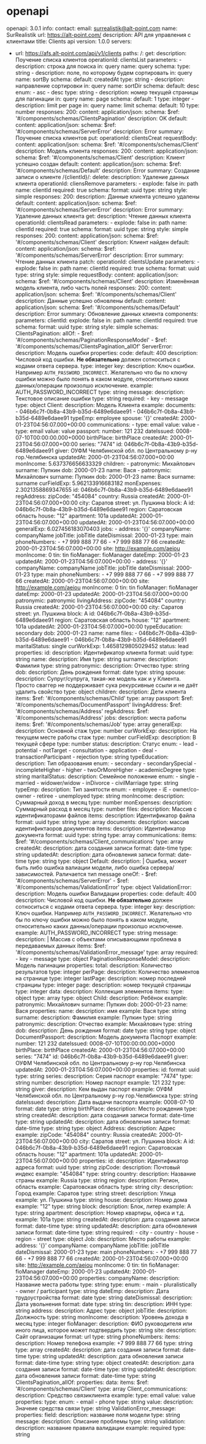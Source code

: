 # openapi
openapi: 3.0.1
info:
  contact:
    email: surrealistik@alt-point.com
    name: SurRealistik
    url: https://alt-point.com/
  description: API для управления с клиентами
  title: Clients api
  version: 1.0.0
servers:
- url: https://afs.alt-point.com/api/v1/clients
paths:
  /:
    get:
      description: Поучение списка клиентов
      operationId: clientsList
      parameters:
      - description: строка для поиска
        in: query
        name: query
        schema:
          type: string
      - description: поле, по которому будем сортировать
        in: query
        name: sortBy
        schema:
          default: createdAt
          type: string
      - description: направление сортировки
        in: query
        name: sortDir
        schema:
          default: desc
          enum:
          - asc
          - desc
          type: string
      - description: номер текущей страницы для пагинации
        in: query
        name: page
        schema:
          default: 1
          type: integer
      - description: limit per page
        in: query
        name: limit
        schema:
          default: 10
          type: number
      responses:
        200:
          content:
            application/json:
              schema:
                $ref: '#/components/schemas/ClientsPagination'
          description: OK
        default:
          content:
            application/json:
              schema:
                $ref: '#/components/schemas/ServerError'
          description: Error
      summary: Поучение списка клиентов
    put:
      operationId: clientsCreat
      requestBody:
        content:
          application/json:
            schema:
              $ref: '#/components/schemas/Client'
        description: Модель клиента
      responses:
        200:
          content:
            application/json:
              schema:
                $ref: '#/components/schemas/Client'
          description: Клиент успешно создан
        default:
          content:
            application/json:
              schema:
                $ref: '#/components/schemas/Default'
          description: Error
      summary: Создание записи о клиенте
  /{clientId}/:
    delete:
      description: Удаление данных клиента
      operationId: cliensRemove
      parameters:
      - explode: false
        in: path
        name: clientId
        required: true
        schema:
          format: uuid
          type: string
        style: simple
      responses:
        200:
          description: Данные клиента успешно удалены
        default:
          content:
            application/json:
              schema:
                $ref: '#/components/schemas/ServerError'
          description: Error
      summary: Удаление данных клиента
    get:
      description: Чтение данных клиента
      operationId: clientsRead
      parameters:
      - explode: false
        in: path
        name: clientId
        required: true
        schema:
          format: uuid
          type: string
        style: simple
      responses:
        200:
          content:
            application/json:
              schema:
                $ref: '#/components/schemas/Client'
          description: Клиент найден
        default:
          content:
            application/json:
              schema:
                $ref: '#/components/schemas/ServerError'
          description: Error
      summary: Чтение данных клиента
    patch:
      operationId: clientsUpdate
      parameters:
      - explode: false
        in: path
        name: clientId
        required: true
        schema:
          format: uuid
          type: string
        style: simple
      requestBody:
        content:
          application/json:
            schema:
              $ref: '#/components/schemas/Client'
        description: Изменённая модель клиента, либо часть полей
      responses:
        200:
          content:
            application/json:
              schema:
                $ref: '#/components/schemas/Client'
          description: Данные успешно обновлены
        default:
          content:
            application/json:
              schema:
                $ref: '#/components/schemas/Default'
          description: Error
      summary: Обновление данных клиента
components:
  parameters:
    clientId:
      explode: false
      in: path
      name: clientId
      required: true
      schema:
        format: uuid
        type: string
      style: simple
  schemas:
    ClientsPagination:
      allOf:
      - $ref: '#/components/schemas/PaginationResponseModel'
      - $ref: '#/components/schemas/ClientsPagination_allOf'
    ServerError:
      description: Модель ошибки
      properties:
        code:
          default: 400
          description: Числовой код ошибки. **Не обязательно** должен сотноситься
            с кодами ответа сервера.
          type: integer
        key:
          description: Ключ ошибки. Например `AUTH_PASSWORD_INCORRECT`. Желательно
            что бы по ключу ошибки можно было понять в каком модуле, относительно
            каких данных/операции произолшо исключение.
          example: AUTH_PASSWORD_INCORRECT
          type: string
        message:
          description: Текстовое описание ошибки
          type: string
      required:
      - key
      - message
      type: object
    Client:
      description: Модель Клиента
      example:
        documents:
        - 046b6c7f-0b8a-43b9-b35d-6489e6daee91
        - 046b6c7f-0b8a-43b9-b35d-6489e6daee91
        typeEmp: employee
        spouse: '{}'
        createdAt: 2000-01-23T04:56:07.000+00:00
        communications:
        - type: email
          value: value
        - type: email
          value: value
        passport:
          number: 121 232
          dateIssued: 0008-07-10T00:00:00.000+0000
          birthPlace: birthPlace
          createdAt: 2000-01-23T04:56:07.000+00:00
          series: "7474"
          id: 046b6c7f-0b8a-43b9-b35d-6489e6daee91
          giver: ОУФМ Челябинской обл. по Центральному р-ну гор.Челябинска
          updatedAt: 2000-01-23T04:56:07.000+00:00
        monIncome: 5.637376656633329
        children:
        - patronymic: Михайлович
          surname: Пупкин
          dob: 2000-01-23
          name: Вася
        - patronymic: Михайлович
          surname: Пупкин
          dob: 2000-01-23
          name: Вася
        surname: surname
        curFieldExp: 5.962133916683182
        monExpenses: 2.3021358869347655
        id: 046b6c7f-0b8a-43b9-b35d-6489e6daee91
        regAddress:
          zipCode: "454084"
          country: Russia
          createdAt: 2000-01-23T04:56:07.000+00:00
          city: Саратов
          street: ул. Пушкина
          block: A
          id: 046b6c7f-0b8a-43b9-b35d-6489e6daee91
          region: Саратовская область
          house: "12"
          apartment: 101a
          updatedAt: 2000-01-23T04:56:07.000+00:00
        updatedAt: 2000-01-23T04:56:07.000+00:00
        generalExp: 6.027456183070403
        jobs:
        - address: '{}'
          companyName: companyName
          jobTitle: jobTitle
          dateDismissal: 2000-01-23
          type: main
          phoneNumbers:
          - +7 999 888 77 66
          - +7 999 888 77 66
          createdAt: 2000-01-23T04:56:07.000+00:00
          site: http://example.com/aeiou
          monIncome: 0
          tin: tin
          fioManager: fioManager
          dateEmp: 2000-01-23
          updatedAt: 2000-01-23T04:56:07.000+00:00
        - address: '{}'
          companyName: companyName
          jobTitle: jobTitle
          dateDismissal: 2000-01-23
          type: main
          phoneNumbers:
          - +7 999 888 77 66
          - +7 999 888 77 66
          createdAt: 2000-01-23T04:56:07.000+00:00
          site: http://example.com/aeiou
          monIncome: 0
          tin: tin
          fioManager: fioManager
          dateEmp: 2000-01-23
          updatedAt: 2000-01-23T04:56:07.000+00:00
        patronymic: patronymic
        livingAddress:
          zipCode: "454084"
          country: Russia
          createdAt: 2000-01-23T04:56:07.000+00:00
          city: Саратов
          street: ул. Пушкина
          block: A
          id: 046b6c7f-0b8a-43b9-b35d-6489e6daee91
          region: Саратовская область
          house: "12"
          apartment: 101a
          updatedAt: 2000-01-23T04:56:07.000+00:00
        typeEducation: secondary
        dob: 2000-01-23
        name: name
        files:
        - 046b6c7f-0b8a-43b9-b35d-6489e6daee91
        - 046b6c7f-0b8a-43b9-b35d-6489e6daee91
        maritalStatus: single
        curWorkExp: 1.4658129805029452
        status: lead
      properties:
        id:
          description: Идентификатор клиента
          format: uuid
          type: string
        name:
          description: Имя
          type: string
        surname:
          description: Фамилия
          type: string
        patronymic:
          description: Отчество
          type: string
        dob:
          description: День рождения
          format: date
          type: string
        spouse:
          description: Супруг/супруга, такая-же модель как и у Клиента. Просто сваггер
            не поддерживает сука рекурсивные ссыли и не даёт удалить свойство
          type: object
        children:
          description: Дети клиента
          items:
            $ref: '#/components/schemas/Child'
          type: array
        passport:
          $ref: '#/components/schemas/DocumentPassport'
        livingAddress:
          $ref: '#/components/schemas/Address'
        regAddress:
          $ref: '#/components/schemas/Address'
        jobs:
          description: места работы
          items:
            $ref: '#/components/schemas/Job'
          type: array
        generalExp:
          description: Основной стаж
          type: number
        curWorkExp:
          description: На текущем месте работы стаж
          type: number
        curFieldExp:
          description: В текущей сфере
          type: number
        status:
          description: Статус
          enum:
          - lead
          - potential
          - notTarget
          - consultation
          - application
          - deal
          - transactionParticipant
          - rejection
          type: string
        typeEducation:
          description: Тип образования
          enum:
          - secondary
          - secondarySpecial
          - incompleteHigher
          - higher
          - twoOrMoreHigher
          - academicDegree
          type: string
        maritalStatus:
          description: Семейное положение
          enum:
          - single
          - married
          - widower/widow
          - inDivorce
          - civilMarriage
          type: string
        typeEmp:
          description: Тип занятости
          enum:
          - employee
          - iE
          - owner/co-owner
          - retiree
          - unemployed
          type: string
        monIncome:
          description: Суммарный доход в месяц
          type: number
        monExpenses:
          description: Суммарный расход в месяц
          type: number
        files:
          description: Массив с идентификаторами файлов
          items:
            description: Идентификатор файла
            format: uuid
            type: string
          type: array
        documents:
          description: массив идентификтаоров документов
          items:
            description: Идентификатор документа
            format: uuid
            type: string
          type: array
        communications:
          items:
            $ref: '#/components/schemas/Client_communications'
          type: array
        createdAt:
          description: дата создания записи
          format: date-time
          type: string
        updatedAt:
          description: дата обновления записи
          format: date-time
          type: string
      type: object
    Default:
      description: |
        Ошибка, может быть либо ошибка валиации модели, либо ошибка сервера/зависимостей.
        Раличается тип message
      oneOf:
      - $ref: '#/components/schemas/ServerError'
      - $ref: '#/components/schemas/ValidationError'
      type: object
    ValidationError:
      description: Модель ошибки Валидации
      properties:
        code:
          default: 400
          description: Числовой код ошибки. **Не обязательно** должен сотноситься
            с кодами ответа сервера.
          type: integer
        key:
          description: Ключ ошибки. Например `AUTH_PASSWORD_INCORRECT`. Желательно
            что бы по ключу ошибки можно было понять в каком модуле, относительно
            каких данных/операции произолшо исключение.
          example: AUTH_PASSWORD_INCORRECT
          type: string
        message:
          description: |
            Массив с объектами описывающими проблема в передаваемых данных
          items:
            $ref: '#/components/schemas/ValidationError_message'
          type: array
      required:
      - key
      - message
      type: object
    PaginationResponseModel:
      description: Модель пагинации
      properties:
        total:
          description: Количество результатов
          type: integer
        perPage:
          description: Количество элементов на странице
          type: integer
        lastPage:
          description: номер последней странциы
          type: integer
        page:
          description: номер текущей страницы
          type: integer
        data:
          description: Коллекция элементов
          items:
            type: object
          type: array
      type: object
    Child:
      description: Ребёнок
      example:
        patronymic: Михайлович
        surname: Пупкин
        dob: 2000-01-23
        name: Вася
      properties:
        name:
          description: имя
          example: Вася
          type: string
        surname:
          description: Фамилия
          example: Пупкин
          type: string
        patronymic:
          description: Отчество
          example: Михайлович
          type: string
        dob:
          description: День рождения
          format: date
          type: string
      type: object
    DocumentPassport:
      description: Модель документа Паспорт
      example:
        number: 121 232
        dateIssued: 0008-07-10T00:00:00.000+0000
        birthPlace: birthPlace
        createdAt: 2000-01-23T04:56:07.000+00:00
        series: "7474"
        id: 046b6c7f-0b8a-43b9-b35d-6489e6daee91
        giver: ОУФМ Челябинской обл. по Центральному р-ну гор.Челябинска
        updatedAt: 2000-01-23T04:56:07.000+00:00
      properties:
        id:
          format: uuid
          type: string
        series:
          description: Серия паспорт
          example: "7474"
          type: string
        number:
          description: Номер паспорт
          example: 121 232
          type: string
        giver:
          description: Кем выдан паспорт
          example: ОУФМ Челябинской обл. по Центральному р-ну гор.Челябинска
          type: string
        dateIssued:
          description: Дата выдачи паспорта
          example: 0008-07-10
          format: date
          type: string
        birthPlace:
          description: Место рождения
          type: string
        createdAt:
          description: дата создания записи
          format: date-time
          type: string
        updatedAt:
          description: дата обновления записи
          format: date-time
          type: string
      type: object
    Address:
      description: Адрес
      example:
        zipCode: "454084"
        country: Russia
        createdAt: 2000-01-23T04:56:07.000+00:00
        city: Саратов
        street: ул. Пушкина
        block: A
        id: 046b6c7f-0b8a-43b9-b35d-6489e6daee91
        region: Саратовская область
        house: "12"
        apartment: 101a
        updatedAt: 2000-01-23T04:56:07.000+00:00
      properties:
        id:
          description: Идентификатор адреса
          format: uuid
          type: string
        zipCode:
          description: Почтовый индекс
          example: "454084"
          type: string
        country:
          description: Название страны
          example: Russia
          type: string
        region:
          description: Регион, область
          example: Саратовская область
          type: string
        city:
          description: Город
          example: Саратов
          type: string
        street:
          description: Улица
          example: ул. Пушкина
          type: string
        house:
          description: Номер дома
          example: "12"
          type: string
        block:
          description: Блок, литер
          example: A
          type: string
        apartment:
          description: Номер квартиры, офиса и т.д.
          example: 101a
          type: string
        createdAt:
          description: дата создания записи
          format: date-time
          type: string
        updatedAt:
          description: дата обновления записи
          format: date-time
          type: string
      required:
      - city
      - country
      - house
      - region
      - street
      type: object
    Job:
      description: Место работы
      example:
        address: '{}'
        companyName: companyName
        jobTitle: jobTitle
        dateDismissal: 2000-01-23
        type: main
        phoneNumbers:
        - +7 999 888 77 66
        - +7 999 888 77 66
        createdAt: 2000-01-23T04:56:07.000+00:00
        site: http://example.com/aeiou
        monIncome: 0
        tin: tin
        fioManager: fioManager
        dateEmp: 2000-01-23
        updatedAt: 2000-01-23T04:56:07.000+00:00
      properties:
        companyName:
          description: Название места работы
          type: string
        type:
          enum:
          - main
          - pluralistically
          - owner / participant
          type: string
        dateEmp:
          description: Дата трудоустройства
          format: date
          type: string
        dateDismissal:
          description: Дата увольнения
          format: date
          type: string
        tin:
          description: ИНН
          type: string
        address:
          description: Адрес
          type: object
        jobTitle:
          description: Должность
          type: string
        monIncome:
          description: Уровень дохода в месяц
          type: integer
        fioManager:
          description: ФИО руководителя или иного лица, которое может подтвердить
          type: string
        site:
          description: Сайт организации
          format: url
          type: string
        phoneNumbers:
          items:
            description: Номер телефона
            example: +7 999 888 77 66
            type: string
          type: array
        createdAt:
          description: дата создания записи
          format: date-time
          type: string
        updatedAt:
          description: дата обновления записи
          format: date-time
          type: string
      type: object
    createdAt:
      description: дата создания записи
      format: date-time
      type: string
    updatedAt:
      description: дата обновления записи
      format: date-time
      type: string
    ClientsPagination_allOf:
      properties:
        data:
          items:
            $ref: '#/components/schemas/Client'
          type: array
    Client_communications:
      description: Средство связиклиента
      example:
        type: email
        value: value
      properties:
        type:
          enum:
          - email
          - phone
          type: string
        value:
          description: Значеие средства связи
          type: string
    ValidationError_message:
      properties:
        field:
          description: название поля модели
          type: string
        message:
          description: Описание проблемы
          type: string
        validation:
          description: название правила валидации
          example: required
          type: string
